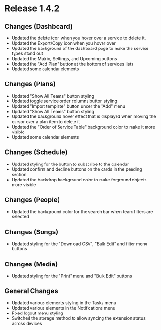 # Release 1.4.2

## Changes (Dashboard)
- Updated the delete icon when you hover over a service to delete it.
- Updated the Export/Copy icon when you hover over
- Updated the background of the dashboard page to make the service types stand out
- Updated the Matrix, Settings, and Upcoming buttons 
- Updated the "Add Plan" button at the bottom of services lists
- Updated some calendar elements

## Changes (Plans)
- Updated "Show All Teams" button styling
- Updated toggle service order columns button styling
- Updated "Import template" button under the "Add" menu
- Updated "Show All Teams" button styling
- Updated the background hover effect that is displayed when moving the cursor over a plan item to delete it
- Updated the "Order of Service Table" background color to make it more visible
- Updated some calendar elements

## Changes (Schedule)
- Updated styling for the button to subscribe to the calendar
- Updated confirm and decline buttons on the cards in the pending section
- Updated the backdrop background color to make forground objects more visible 

## Changes (People)
- Updated the background color for the search bar when team filters are selected

## Changes (Songs)
- Updated styling for the "Download CSV", "Bulk Edit" and filter menu buttons

## Changes (Media)
- Updated styling for the "Print" menu and "Bulk Edit" buttons

## General Changes 
- Updated various elements styling in the Tasks menu
- Updated various elements in the Notifications menu
- Fixed logout menu styling
- Switched the storage method to allow syncing the extension status across devices 
